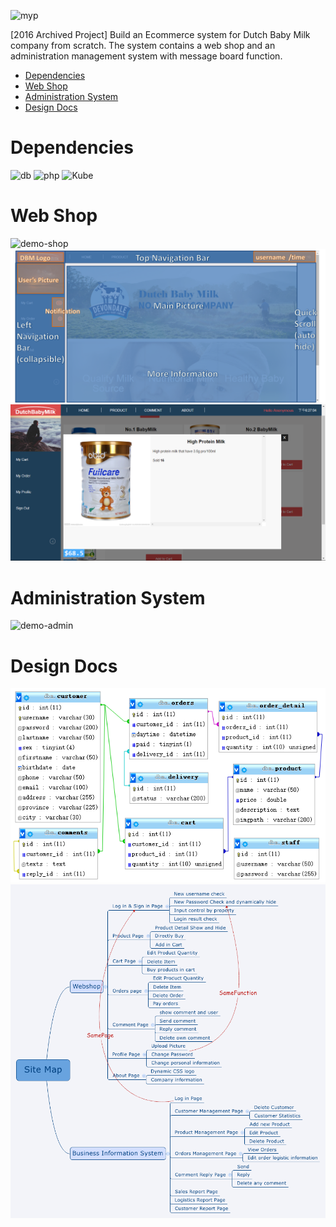 ![myp](https://badgen.net/badge/2016/Archived/?color=grey&icon=github)

[2016 Archived Project] Build an Ecommerce system for Dutch Baby Milk company from scratch. The system contains a web shop and an administration management system with message board function.
- [Dependencies](#dependencies)
- [Web Shop](#shop)
- [Administration System](#admin)
- [Design Docs](#design)
  
# Dependencies
![db](https://badgen.net/badge/MariaDB/v10.3.16/?color=pink)
![php](https://badgen.net/badge/PHP/v7.1.30/?color=pink)
![Kube](https://badgen.net/badge/Kube.css/v5/?color=green)

<a name="shop"></a>
# Web Shop
![demo-shop](/design/demo-webstore.gif) 
![framework](/design/homepage_design.png) 
![product](/design/product.png) 

<a name="admin"></a>
# Administration System
![demo-admin](/design/demo-admin.gif) 

<a name="design"></a>
# Design Docs
![erd](/design/ERD.png)
![site](/design/site_map.png) 
